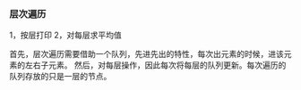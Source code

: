 ### 层次遍历

1，按层打印
2，对每层求平均值

首先，层次遍历需要借助一个队列，先进先出的特性，每次出元素的时候，进该元素的左右子元素。
然后，对每层操作，因此每次将每层的队列更新。每次遍历的队列存放的只是一层的节点。